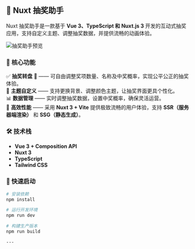 ## 🎡 Nuxt 抽奖助手

Nuxt 抽奖助手是一款基于 **Vue 3、TypeScript 和 Nuxt.js 3** 开发的互动式抽奖应用，支持自定义主题、调整抽奖数据，并提供流畅的动画体验。

![抽奖助手预览](/images/nuxtImage.png)

### 🌟 核心功能

✅ **抽奖转盘** 🎯 —— 可自由调整奖项数量、名称及中奖概率，实现公平公正的抽奖体验。  
🎨 **主题自定义** —— 支持更换背景、调整颜色主题，让抽奖界面更具个性化。  
📊 **数据管理** —— 实时调整抽奖数据，设置中奖概率，确保灵活运营。  
🚀 **高效性能** —— 采用 **Nuxt 3 + Vite** 提供极致流畅的用户体验，支持 **SSR（服务器端渲染）** 和 **SSG（静态生成）**。

### 🛠 技术栈

- **Vue 3 + Composition API**
- **Nuxt 3**
- **TypeScript**
- **Tailwind CSS**

### 🚀 快速启动

```bash
# 安装依赖
npm install

# 运行开发环境
npm run dev

# 构建生产版本
npm run build

---
```
